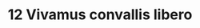 ---
title: 12 Vivamus convallis libero
image: 49.jpg
thumbnail: 49.jpg
caption: 12 Sed velit lacus, laoreet at venenatis convallis in lorem tincidunt.
---